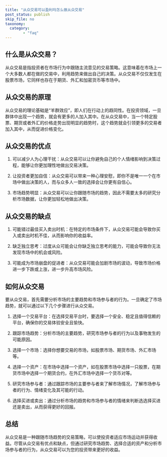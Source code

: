 ```yaml
---
title: "从众交易可以盈利吗怎么做从众交易"
post_status: publish
skip_file: no
taxonomy:
  category:
        - "faq"
---
```


## 什么是从众交易？

从众交易是指投资者在市场行为中跟随主流意见的交易策略。这意味着在市场上一个大多数人都在做的交易中，利用趋势来做出自己的决策。从众交易不仅仅发生在股票市场，它同样也存在于期货、外汇和加密货币等市场中。

## 从众交易的原理

从众交易的理论基础是“羊群效应”，即人们在行动上的趋同性。在投资领域，一旦群体中出现一个趋势，就会有更多的人加入其中。在从众交易中，当一个特定股票、期货或者外汇的价格走势出现明显的趋势时，这个趋势就会引领更多的交易者加入其中，从而促进价格变化。

## 从众交易的优点

1. 可以减少人为心理干扰：从众交易可以让你避免自己的个人情绪影响到决策过程，能够让你更加理性地做出交易决策。

2. 让投资者更加自信：从众交易可以带来一种心理安慰，即你不是唯一一个在市场中做出决策的人，而与众多人一致的选择会让你更有自信心。

3. 市场趋势明显：从众交易可以让你跟随市场的趋势，因此不需要太多的研究分析市场数据，让你更加轻松地做出决策。

## 从众交易的缺点

1. 可能错过最佳买入卖出时机：在特定的市场条件下，从众交易可能会导致你买入或卖出时机不佳，从而影响你的收益率。

2. 缺乏独立思考：过度从众可能会让你缺乏独立思考的能力，可能会导致你无法发现市场中的机会或风险。

3. 可能成为市场崩盘的促进者：从众交易可能会加剧市场的波动，导致市场价格进一步下跌或上涨，进一步升高市场风险。

## 如何从众交易

要从众交易，首先需要分析市场的主要趋势和市场参与者的行为。一旦确定了市场趋势，就可以通过以下几个步骤进行从众交易。

1. 选择一个交易平台：在选择交易平台时，要选择一个安全、稳定且值得信赖的平台，确保你的交易体验安全且愉快。

2. 跟踪市场趋势：分析市场的主要趋势，研究市场参与者的行为以及事物发生的可能原因。

3. 选择一个市场：选择你想要交易的市场，如股票市场、期货市场、外汇市场等。

4. 选择一个资产：在市场中选择一个资产，如在股票市场中选择一只股票，在期货市场中选择一个期货合约，在外汇市场中选择一个货币对等。

5. 研究市场参与者：通过跟踪市场的主要参与者来了解市场情况，了解市场参与者的行为、情绪变化及其可能的行动。

6. 选择买进或卖出：通过分析市场的趋势和市场参与者的情绪来判断选选择买进还是卖出，从而获得更好的回报。

## 总结

从众交易是一种跟随市场趋势的交易策略，可以使投资者适应市场运动并获得收益。尽管从众交易有优点和缺点，但通过研究市场趋势、选择合适的资产和分析市场参与者的行为，从众交易可以为您的投资带来更好的收益。
